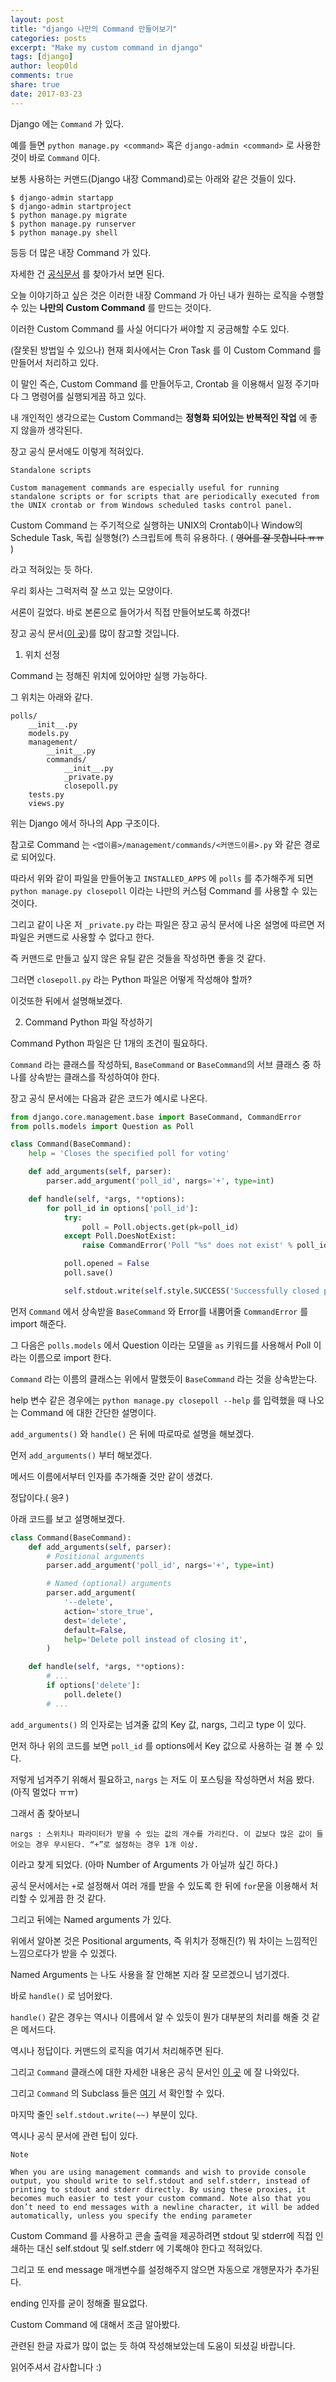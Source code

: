 ```yaml
---
layout: post
title: "django 나만의 Command 만들어보기"
categories: posts
excerpt: "Make my custom command in django"
tags: [django]
author: leop0ld
comments: true
share: true
date: 2017-03-23
---
```


Django 에는 `Command` 가 있다.

예를 들면 `python manage.py <command>` 혹은 `django-admin <command>` 로 사용한 것이 바로 `Command` 이다.

보통 사용하는 커맨드(Django 내장 Command)로는 아래와 같은 것들이 있다.

```
$ django-admin startapp
$ django-admin startproject
$ python manage.py migrate
$ python manage.py runserver
$ python manage.py shell
```

등등 더 많은 내장 Command 가 있다.

자세한 건 [공식문서](https://docs.djangoproject.com/en/1.10/ref/django-admin/#available-commands) 를 찾아가서 보면 된다.

오늘 이야기하고 싶은 것은 이러한 내장 Command 가 아닌 내가 원하는 로직을 수행할 수 있는 **나만의 Custom Command** 를 만드는 것이다.

이러한 Custom Command 를 사실 어디다가 써야할 지 궁금해할 수도 있다.

(잘못된 방법일 수 있으나) 현재 회사에서는 Cron Task 를 이 Custom Command 를 만들어서 처리하고 있다.

이 말인 즉슨, Custom Command 를 만들어두고, Crontab 을 이용해서 일정 주기마다 그 명령어를 실행되게끔 하고 있다.

내 개인적인 생각으로는 Custom Command는 **정형화 되어있는 반복적인 작업** 에 좋지 않을까 생각된다.

장고 공식 문서에도 이렇게 적혀있다.

```
Standalone scripts

Custom management commands are especially useful for running standalone scripts or for scripts that are periodically executed from the UNIX crontab or from Windows scheduled tasks control panel.
```

Custom Command 는 주기적으로 실행하는 UNIX의 Crontab이나 Window의 Schedule Task, 독립 실행형(?) 스크립트에 특히 유용하다. ( ~~영어를 잘 못합니다 ㅠㅠ~~ )

라고 적혀있는 듯 하다.

우리 회사는 그럭저럭 잘 쓰고 있는 모양이다.

서론이 길었다. 바로 본론으로 들어가서 직접 만들어보도록 하겠다!

장고 공식 문서([이 곳](https://docs.djangoproject.com/en/1.10/howto/custom-management-commands/))를 많이 참고할 것입니다.

1. 위치 선정

Command 는 정해진 위치에 있어야만 실행 가능하다.

그 위치는 아래와 같다.

```
polls/
    __init__.py
    models.py
    management/
        __init__.py
        commands/
            __init__.py
            _private.py
            closepoll.py
    tests.py
    views.py
```

위는 Django 에서 하나의 App 구조이다.

참고로 Command 는 `<앱이름>/management/commands/<커맨드이름>.py` 와 같은 경로로 되어있다.

따라서 위와 같이 파일을 만들어놓고 `INSTALLED_APPS` 에 `polls` 를 추가해주게 되면 `python manage.py closepoll` 이라는 나만의 커스텀 Command 를 사용할 수 있는 것이다.

그리고 같이 나온 저 `_private.py` 라는 파일은 장고 공식 문서에 나온 설명에 따르면 저 파일은 커맨드로 사용할 수 없다고 한다.

즉 커맨드로 만들고 싶지 않은 유틸 같은 것들을 작성하면 좋을 것 같다.

그러면 `closepoll.py` 라는 Python 파일은 어떻게 작성해야 할까?

이것또한 뒤에서 설명해보겠다.

<script async src="//pagead2.googlesyndication.com/pagead/js/adsbygoogle.js"></script>
<ins class="adsbygoogle"
     style="display:block; text-align:center;"
     data-ad-format="fluid"
     data-ad-layout="in-article"
     data-ad-client="ca-pub-1864899826477546"
     data-ad-slot="2703362319"></ins>
<script>
     (adsbygoogle = window.adsbygoogle || []).push({});
</script>

2. Command Python 파일 작성하기

Command Python 파일은 단 1개의 조건이 필요하다.

`Command` 라는 클래스를 작성하되, `BaseCommand` or `BaseCommand`의 서브 클래스 중 하나를 상속받는 클래스를 작성하여야 한다.

장고 공식 문서에는 다음과 같은 코드가 예시로 나온다.

```python
from django.core.management.base import BaseCommand, CommandError
from polls.models import Question as Poll

class Command(BaseCommand):
    help = 'Closes the specified poll for voting'

    def add_arguments(self, parser):
        parser.add_argument('poll_id', nargs='+', type=int)

    def handle(self, *args, **options):
        for poll_id in options['poll_id']:
            try:
                poll = Poll.objects.get(pk=poll_id)
            except Poll.DoesNotExist:
                raise CommandError('Poll "%s" does not exist' % poll_id)

            poll.opened = False
            poll.save()

            self.stdout.write(self.style.SUCCESS('Successfully closed poll "%s"' % poll_id))

```

먼저 `Command` 에서 상속받을 `BaseCommand` 와 Error를 내뿜어줄 `CommandError` 를 import 해준다.

그 다음은 `polls.models` 에서 Question 이라는 모델을 `as` 키워드를 사용해서 Poll 이라는 이름으로 import 한다.

`Command` 라는 이름의 클래스는 위에서 말했듯이 `BaseCommand` 라는 것을 상속받는다.

help 변수 같은 경우에는 `python manage.py closepoll --help` 를 입력했을 때 나오는 Command 에 대한 간단한 설명이다.

`add_arguments()` 와 `handle()` 은 뒤에 따로따로 설명을 해보겠다.

먼저 `add_arguments()` 부터 해보겠다.

메서드 이름에서부터 인자를 추가해줄 것만 같이 생겼다.

정답이다.( ~~응?~~ )

아래 코드를 보고 설명해보겠다.

```python
class Command(BaseCommand):
    def add_arguments(self, parser):
        # Positional arguments
        parser.add_argument('poll_id', nargs='+', type=int)

        # Named (optional) arguments
        parser.add_argument(
            '--delete',
            action='store_true',
            dest='delete',
            default=False,
            help='Delete poll instead of closing it',
        )

    def handle(self, *args, **options):
        # ...
        if options['delete']:
            poll.delete()
        # ...
```

`add_arguments()` 의 인자로는 넘겨줄 값의 Key 값, nargs, 그리고 type 이 있다.

먼저 하나 위의 코드를 보면 `poll_id` 를 options에서 Key 값으로 사용하는 걸 볼 수 있다.

저렇게 넘겨주기 위해서 필요하고, `nargs` 는 저도 이 포스팅을 작성하면서 처음 봤다. (아직 멀었다 ㅠㅠ)

그래서 좀 찾아보니 

```
nargs : 스위치나 파라미터가 받을 수 있는 값의 개수를 가리킨다. 이 값보다 많은 값이 들어오는 경우 무시된다. “+”로 설정하는 경우 1개 이상.
```

이라고 찾게 되었다. (아마 Number of Arguments 가 아닐까 싶긴 하다.)

공식 문서에서는 `+`로 설정해서 여러 개를 받을 수 있도록 한 뒤에 `for`문을 이용해서 처리할 수 있게끔 한 것 같다.

그리고 뒤에는 Named arguments 가 있다.

위에서 알아본 것은 Positional arguments, 즉 위치가 정해진(?) 뭐 차이는 느낌적인 느낌으로다가 받을 수 있겠다.

Named Arguments 는 나도 사용을 잘 안해본 지라 잘 모르겠으니 넘기겠다.

바로 `handle()` 로 넘어왔다.

`handle()` 같은 경우는 역시나 이름에서 알 수 있듯이 뭔가 대부분의 처리를 해줄 것 같은 메서드다.

역시나 정답이다. 커맨드의 로직을 여기서 처리해주면 된다.

그리고 `Command` 클래스에 대한 자세한 내용은 공식 문서인 [이 곳](https://docs.djangoproject.com/en/1.10/howto/custom-management-commands/#command-objects) 에 잘 나와있다.

그리고 `Command` 의 Subclass 들은 [여기](https://docs.djangoproject.com/en/1.10/howto/custom-management-commands/#basecommand-subclasses) 서 확인할 수 있다.

마지막 줄인 `self.stdout.write(~~)` 부분이 있다.

역시나 공식 문서에 관련 팁이 있다.

```
Note

When you are using management commands and wish to provide console output, you should write to self.stdout and self.stderr, instead of printing to stdout and stderr directly. By using these proxies, it becomes much easier to test your custom command. Note also that you don’t need to end messages with a newline character, it will be added automatically, unless you specify the ending parameter
```

Custom Command 를 사용하고 콘솔 출력을 제공하려면 stdout 및 stderr에 직접 인쇄하는 대신 self.stdout 및 self.stderr 에 기록해야 한다고 적혀있다.

그리고 또 end message 매개변수를 설정해주지 않으면 자동으로 개행문자가 추가된다.

ending 인자를 굳이 정해줄 필요없다.

Custom Command 에 대해서 조금 알아봤다.

관련된 한글 자료가 많이 없는 듯 하여 작성해보았는데 도움이 되셨길 바랍니다.

읽어주셔서 감사합니다 :)
